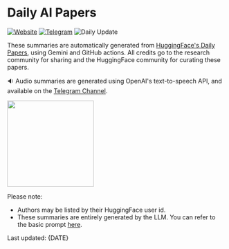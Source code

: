 # Daily AI Papers

[![Website](https://img.shields.io/badge/Website-Visit%20Daily%20AI%20Papers-blue?style=flat-square&logo=github)](https://gabrielchua.me/daily-ai-papers/)
[![Telegram](https://img.shields.io/badge/Telegram-Join%20Channel-blue?style=flat-square&logo=telegram)](https://t.me/daily_ai_papers)
![Daily Update](https://github.com/gabrielchua/daily-ai-papers/actions/workflows/daily_update.yml/badge.svg)

These summaries are automatically generated from [HuggingFace's Daily Papers](https://huggingface.co/papers), using Gemini and GitHub actions.  All credits go to the research community for sharing and the HuggingFace community for curating these papers.

🔉 Audio summaries are generated using OpenAI's text-to-speech API, and available on the [Telegram Channel](https://t.me/daily_ai_papers).

<img src="https://raw.githubusercontent.com/gabrielchua/daily-ai-papers/main/_includes/icon.png" width="200">

Please note:
- Authors may be listed by their HuggingFace user id.
- These summaries are entirely generated by the LLM. You can refer to the basic prompt [here](templates/prompt_template.md).

Last updated: {DATE}